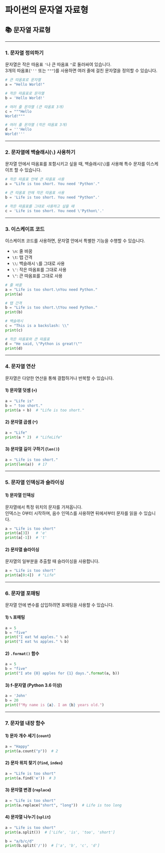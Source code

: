 # 파이썬의 문자열 자료형

## 📚 문자열 자료형

---

### 1. 문자열 정의하기

문자열은 작은 따옴표 `'`나 큰 따옴표 `"`로 둘러싸여 있습니다.  
3개의 따옴표(`'''` 또는 `"""`)를 사용하면 여러 줄에 걸친 문자열을 정의할 수 있습니다.

```python
# 큰 따옴표로 문자열
a = "Hello World!"

# 작은 따옴표로 문자열
b = 'Hello World!'

# 여러 줄 문자열 (큰 따옴표 3개)
c = """Hello
World!"""

# 여러 줄 문자열 (작은 따옴표 3개)
d = '''Hello
World!'''
```

---

### 2. 문자열에 백슬래시(`\`) 사용하기

문자열 안에서 따옴표를 포함시키고 싶을 때, 백슬래시(`\`)를 사용해 특수 문자를 이스케이프 할 수 있습니다.

```python
# 작은 따옴표 안에 큰 따옴표 사용
a = "Life is too short. You need 'Python'."

# 큰 따옴표 안에 작은 따옴표 사용
b = 'Life is too short. You need "Python".'

# 작은 따옴표를 그대로 사용하고 싶을 때
c = 'Life is too short. You need \'Python\'.'
```

---

### 3. 이스케이프 코드

이스케이프 코드를 사용하면, 문자열 안에서 특별한 기능을 수행할 수 있습니다.

- `\n`: 줄 바꿈  
- `\t`: 탭 간격  
- `\\`: 백슬래시 `\`를 그대로 사용  
- `\'`: 작은 따옴표를 그대로 사용  
- `\"`: 큰 따옴표를 그대로 사용  

```python
# 줄 바꿈
a = "Life is too short.\nYou need Python."
print(a)

# 탭 간격
b = "Life is too short.\tYou need Python."
print(b)

# 백슬래시
c = "This is a backslash: \\"
print(c)

# 작은 따옴표와 큰 따옴표
d = "He said, \"Python is great!\""
print(d)
```

---

### 4. 문자열 연산

문자열은 다양한 연산을 통해 결합하거나 반복할 수 있습니다.

#### 1) 문자열 덧셈 (`+`)

```python
a = "Life is"
b = " too short."
print(a + b)  # "Life is too short."
```

#### 2) 문자열 곱셈 (`*`)

```python
a = "Life"
print(a * 2)  # "LifeLife"
```

#### 3) 문자열 길이 구하기 (`len()`)

```python
a = "Life is too short."
print(len(a))  # 17
```

---

### 5. 문자열 인덱싱과 슬라이싱

#### 1) 문자열 인덱싱

문자열에서 특정 위치의 문자를 가져옵니다.  
인덱스는 0부터 시작하며, 음수 인덱스를 사용하면 뒤에서부터 문자를 읽을 수 있습니다.

```python
a = "Life is too short"
print(a[3])   # 'e'
print(a[-1])  # 't'
```

#### 2) 문자열 슬라이싱

문자열의 일부분을 추출할 때 슬라이싱을 사용합니다.

```python
a = "Life is too short"
print(a[0:4])  # "Life"
```

---

### 6. 문자열 포매팅

문자열 안에 변수를 삽입하려면 포매팅을 사용할 수 있습니다.

#### 1) `%` 포매팅

```python
a = 5
b = "five"
print("I eat %d apples." % a)
print("I eat %s apples." % b)
```

#### 2) `.format()` 함수

```python
a = 5
b = "five"
print("I ate {0} apples for {1} days.".format(a, b))
```

#### 3) f-문자열 (Python 3.6 이상)

```python
a = 'John'
b = 20
print(f"My name is {a}. I am {b} years old.")
```

---

### 7. 문자열 내장 함수

#### 1) 문자 개수 세기 (`count`)

```python
a = "Happy"
print(a.count("p"))  # 2
```

#### 2) 문자 위치 찾기 (`find`, `index`)

```python
a = "Life is too short"
print(a.find('e'))  # 3
```

#### 3) 문자열 변경 (`replace`)

```python
a = "Life is too short"
print(a.replace("short", "long"))  # Life is too long
```

#### 4) 문자열 나누기 (`split`)

```python
a = "Life is too short"
print(a.split())  # ['Life', 'is', 'too', 'short']

b = "a/b/c/d"
print(b.split('/'))  # ['a', 'b', 'c', 'd']
```

